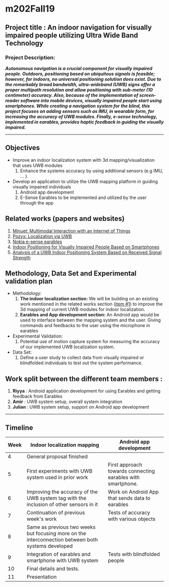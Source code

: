 # m202Fall19

## Project title : An indoor navigation for visually impaired people utilizing Ultra Wide Band Technology 

### Project Description: 
***Autonomous navigation is a crucial component for visually impaired people. Outdoors, positioning based on ubiquitous signals is feasible; however, for indoors, no universal positioning solution does exist. Due to the remarkably broad bandwidth, ultra-wideband (UWB) signs offer a proper multipath resolution and allow positioning with sub-meter (10 centimeter) accuracy. 
Also, because of the implementation of screen-reader software into mobile devices, visually impaired people start using smartphones. While creating a navigation system for the blind, this project focuses on adding sensors such as IMU, in wearable form, for increasing the accuracy of UWB modules. Finally, e-sense technology, implemented in earables, provides haptic feedback in guiding the visually impaired.*** 

---
## Objectives 
* Improve an indoor localization system with 3d mapping/visualization that uses UWB modules 
  1. Enhance the systems accuracy by using additional sensors (e.g IMU, … ). 
* Develop an application to utilize the UWB mapping platform in guiding visually impaired individuals
  1. Android app development
  2. E-Sense Earables to be implemented and utilized by the user through the app

## Related works (papers and websites)
1. [Minuet: Multimodal Interaction with an Internet of Things](http://www.guoanhong.com/papers/SUI19-Minuet.pdf)
2. [Pozyx: Localization via UWB](https://www.pozyx.io)
3. [Nokia e-sense earables ](http://www.esense.io)
4. [Indoor Positioning for Visually Impaired People Based on Smartphones](https://link.springer.com/chapter/10.1007/978-3-319-08596-8_68) 
5. [Analysis of a UWB Indoor Positioning System Based on Received Signal Strength](https://www.researchgate.net/profile/Klaus_Witrisal/publication/224699315_Analysis_of_a_UWB_Indoor_Positioning_System_Based_on_Received_Signal_Strength/links/5714ad0508aeff315ba36700.pdf)

## Methodology, Data Set and Experimental validation plan 
* Methodology:
  1. **The indoor localization section:** We will be building on an existing work mentioned in the related works section ([item #1](http://www.guoanhong.com/papers/SUI19-Minuet.pdf)) to improve the 3d mapping of current UWB modules for indoor localization. 
  2. **Earables and App development section:** An Android app would be used to interface between the mapping system and the user. Giving commands and feedbacks to the user using the microphone in earables  
* Experimental Validation: 
  1. Potential use of motion capture system for measuring the accuracy of our implemented UWB localization system. 
* Data Set:
  1.  Define a user study to collect data from visually impaired or blindfolded individuals to test out the system performance.

## Work split between the different team members :
  1. **Riyya** :  Android application development for using Earables and getting feedback from Earables
  2. **Amir** : UWB system setup, overall system integration
  3. **Julian** :  UWB system setup, support on Android app development


---


## Timeline 


| Week  |Indoor localization mapping | Android app development| 
|-------|----------------------------|------------------------|
| 4     |  General proposal finished | |
| 5     | First experiments with UWB system used in prior work| First approach towards connecting earables with smartphone.|
| 6     | Improving the accuracy of the UWB system tag with the inclusion of other sensors in it| Work on Android App that sends data to earables|
| 7     | Continuation of previous week's work | Tests of accuracy with various objects|
| 8     | Same as previous two weeks but focusing more on the interconnection between both systems developed | |
| 9     |Integration of earables and smartphone with UWB system | Tests with blindfolded people              |
| 10    |  Final details and tests. | |
| 11    |  Presentation | | 

